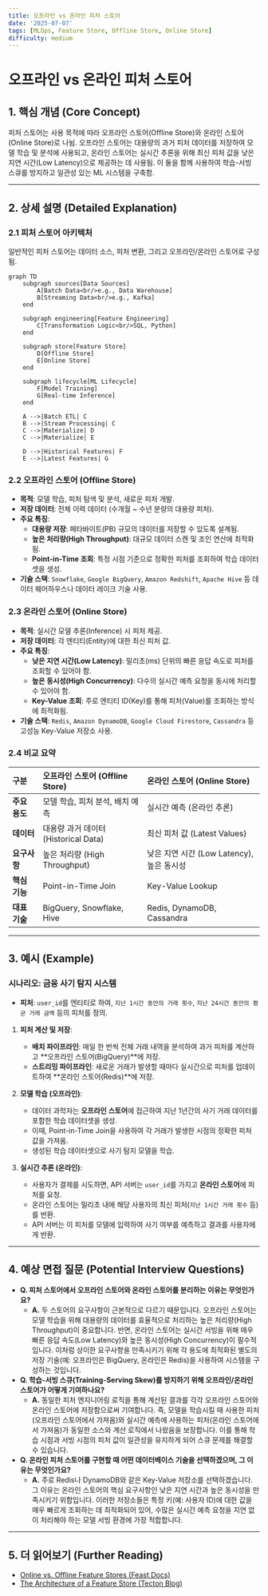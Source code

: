 ```yaml
---
title: 오프라인 vs 온라인 피처 스토어
date: '2025-07-07'
tags: [MLOps, Feature Store, Offline Store, Online Store]
difficulty: medium
---
```


# 오프라인 vs 온라인 피처 스토어

## 1. 핵심 개념 (Core Concept)

피처 스토어는 사용 목적에 따라 오프라인 스토어(Offline Store)와 온라인 스토어(Online Store)로 나뉨. 오프라인 스토어는 대용량의 과거 피처 데이터를 저장하여 모델 학습 및 분석에 사용되고, 온라인 스토어는 실시간 추론을 위해 최신 피처 값을 낮은 지연 시간(Low Latency)으로 제공하는 데 사용됨. 이 둘을 함께 사용하여 학습-서빙 스큐를 방지하고 일관성 있는 ML 시스템을 구축함.

______________________________________________________________________

## 2. 상세 설명 (Detailed Explanation)

### 2.1 피처 스토어 아키텍처

일반적인 피처 스토어는 데이터 소스, 피처 변환, 그리고 오프라인/온라인 스토어로 구성됨.

```mermaid
graph TD
    subgraph sources[Data Sources]
        A[Batch Data<br/>e.g., Data Warehouse]
        B[Streaming Data<br/>e.g., Kafka]
    end

    subgraph engineering[Feature Engineering]
        C[Transformation Logic<br/>SQL, Python]
    end

    subgraph store[Feature Store]
        D[Offline Store]
        E[Online Store]
    end

    subgraph lifecycle[ML Lifecycle]
        F[Model Training]
        G[Real-time Inference]
    end

    A -->|Batch ETL| C
    B -->|Stream Processing| C
    C -->|Materialize| D
    C -->|Materialize| E

    D -->|Historical Features| F
    E -->|Latest Features| G
```

### 2.2 오프라인 스토어 (Offline Store)

- **목적**: 모델 학습, 피처 탐색 및 분석, 새로운 피처 개발.
- **저장 데이터**: 전체 이력 데이터 (수개월 ~ 수년 분량의 대용량 피처).
- **주요 특징**:
  - **대용량 저장**: 페타바이트(PB) 규모의 데이터를 저장할 수 있도록 설계됨.
  - **높은 처리량(High Throughput)**: 대규모 데이터 스캔 및 조인 연산에 최적화됨.
  - **Point-in-Time 조회**: 특정 시점 기준으로 정확한 피처를 조회하여 학습 데이터셋을 생성.
- **기술 스택**: `Snowflake`, `Google BigQuery`, `Amazon Redshift`, `Apache Hive` 등 데이터 웨어하우스나 데이터 레이크 기술 사용.

### 2.3 온라인 스토어 (Online Store)

- **목적**: 실시간 모델 추론(Inference) 시 피처 제공.
- **저장 데이터**: 각 엔티티(Entity)에 대한 최신 피처 값.
- **주요 특징**:
  - **낮은 지연 시간(Low Latency)**: 밀리초(ms) 단위의 빠른 응답 속도로 피처를 조회할 수 있어야 함.
  - **높은 동시성(High Concurrency)**: 다수의 실시간 예측 요청을 동시에 처리할 수 있어야 함.
  - **Key-Value 조회**: 주로 엔티티 ID(Key)를 통해 피처(Value)를 조회하는 방식에 최적화됨.
- **기술 스택**: `Redis`, `Amazon DynamoDB`, `Google Cloud Firestore`, `Cassandra` 등 고성능 Key-Value 저장소 사용.

### 2.4 비교 요약

| 구분          | 오프라인 스토어 (Offline Store)      | 온라인 스토어 (Online Store)              |
| :------------ | :----------------------------------- | :---------------------------------------- |
| **주요 용도** | 모델 학습, 피처 분석, 배치 예측      | 실시간 예측 (온라인 추론)                 |
| **데이터**    | 대용량 과거 데이터 (Historical Data) | 최신 피처 값 (Latest Values)              |
| **요구사항**  | 높은 처리량 (High Throughput)        | 낮은 지연 시간 (Low Latency), 높은 동시성 |
| **핵심 기능** | Point-in-Time Join                   | Key-Value Lookup                          |
| **대표 기술** | BigQuery, Snowflake, Hive            | Redis, DynamoDB, Cassandra                |

______________________________________________________________________

## 3. 예시 (Example)

### 시나리오: 금융 사기 탐지 시스템

- **피처**: `user_id`를 엔티티로 하여, `지난 1시간 동안의 거래 횟수`, `지난 24시간 동안의 평균 거래 금액` 등의 피처를 정의.

1. **피처 계산 및 저장**:

   - **배치 파이프라인**: 매일 한 번씩 전체 거래 내역을 분석하여 과거 피처를 계산하고 \*\*오프라인 스토어(BigQuery)\*\*에 저장.
   - **스트리밍 파이프라인**: 새로운 거래가 발생할 때마다 실시간으로 피처를 업데이트하여 \*\*온라인 스토어(Redis)\*\*에 저장.

1. **모델 학습 (오프라인)**:

   - 데이터 과학자는 **오프라인 스토어**에 접근하여 지난 1년간의 사기 거래 데이터를 포함한 학습 데이터셋을 생성.
   - 이때, Point-in-Time Join을 사용하여 각 거래가 발생한 시점의 정확한 피처 값을 가져옴.
   - 생성된 학습 데이터셋으로 사기 탐지 모델을 학습.

1. **실시간 추론 (온라인)**:

   - 사용자가 결제를 시도하면, API 서버는 `user_id`를 가지고 **온라인 스토어**에 피처를 요청.
   - 온라인 스토어는 밀리초 내에 해당 사용자의 최신 피처(`지난 1시간 거래 횟수` 등)를 반환.
   - API 서버는 이 피처를 모델에 입력하여 사기 여부를 예측하고 결과를 사용자에게 반환.

______________________________________________________________________

## 4. 예상 면접 질문 (Potential Interview Questions)

- **Q. 피처 스토어에서 오프라인 스토어와 온라인 스토어를 분리하는 이유는 무엇인가요?**
  - **A.** 두 스토어의 요구사항이 근본적으로 다르기 때문입니다. 오프라인 스토어는 모델 학습을 위해 대용량의 데이터를 효율적으로 처리하는 높은 처리량(High Throughput)이 중요합니다. 반면, 온라인 스토어는 실시간 서빙을 위해 매우 빠른 응답 속도(Low Latency)와 높은 동시성(High Concurrency)이 필수적입니다. 이처럼 상이한 요구사항을 만족시키기 위해 각 용도에 최적화된 별도의 저장 기술(예: 오프라인은 BigQuery, 온라인은 Redis)을 사용하여 시스템을 구성하는 것입니다.
- **Q. 학습-서빙 스큐(Training-Serving Skew)를 방지하기 위해 오프라인/온라인 스토어가 어떻게 기여하나요?**
  - **A.** 동일한 피처 엔지니어링 로직을 통해 계산된 결과를 각각 오프라인 스토어와 온라인 스토어에 저장함으로써 기여합니다. 즉, 모델을 학습시킬 때 사용한 피처(오프라인 스토어에서 가져옴)와 실시간 예측에 사용하는 피처(온라인 스토어에서 가져옴)가 동일한 소스와 계산 로직에서 나왔음을 보장합니다. 이를 통해 학습 시점과 서빙 시점의 피처 값이 일관성을 유지하게 되어 스큐 문제를 해결할 수 있습니다.
- **Q. 온라인 피처 스토어를 구현할 때 어떤 데이터베이스 기술을 선택하겠으며, 그 이유는 무엇인가요?**
  - **A.** 주로 Redis나 DynamoDB와 같은 Key-Value 저장소를 선택하겠습니다. 그 이유는 온라인 스토어의 핵심 요구사항인 낮은 지연 시간과 높은 동시성을 만족시키기 위함입니다. 이러한 저장소들은 특정 키(예: 사용자 ID)에 대한 값을 매우 빠르게 조회하는 데 최적화되어 있어, 수많은 실시간 예측 요청을 지연 없이 처리해야 하는 모델 서빙 환경에 가장 적합합니다.

______________________________________________________________________

## 5. 더 읽어보기 (Further Reading)

- [Online vs. Offline Feature Stores (Feast Docs)](https://docs.feast.dev/getting-started/concepts/online-vs-offline)
- [The Architecture of a Feature Store (Tecton Blog)](https://www.tecton.ai/blog/the-architecture-of-a-feature-store/)
